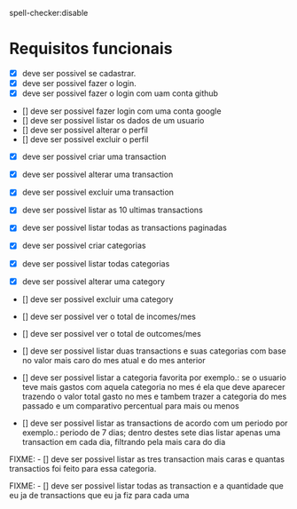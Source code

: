spell-checker:disable

# Requisitos funcionais

- [x] deve ser possivel se cadastrar.
- [x] deve ser possivel fazer o login.
- [x] deve ser possivel fazer o login com uam conta github

- [] deve ser possivel fazer login com uma conta google
- [] deve ser possivel listar os dados de um usuario
- [] deve ser possivel alterar o perfil
- [] deve ser possivel excluir o perfil

- [x] deve ser possivel criar uma transaction
- [x] deve ser possivel alterar uma transaction
- [x] deve ser possivel excluir uma transaction
- [x] deve ser possivel listar as 10 ultimas transactions
- [x] deve ser possivel listar todas as transactions paginadas

- [x] deve ser possivel criar categorias
- [x] deve ser possivel listar todas categorias
- [x] deve ser possivel alterar uma category
- [] deve ser possivel excluir uma category

- [] deve ser possivel ver o total de incomes/mes
- [] deve ser possivel ver o total de outcomes/mes

- [] deve ser possivel listar duas transactions e suas categorias com base no valor mais caro do mes atual e do mes anterior

- [] deve ser possivel listar a categoria favorita por exemplo.: se o usuario teve mais gastos com aquela categoria no mes é ela que deve aparecer trazendo o valor total gasto no mes e tambem trazer a categoria do mes passado e um comparativo percentual para mais ou menos

- [] deve ser possivel listar as transactions de acordo com um periodo por exemplo.: periodo de 7 dias; dentro destes sete dias listar apenas uma transaction em cada dia, filtrando pela mais cara do dia

FIXME: - [] deve ser possivel listar as tres transaction mais caras e quantas transactios foi feito para essa categoria.

FIXME: - [] deve ser possivel listar todas as transaction e a quantidade que eu ja de transactions que eu ja fiz para cada uma
